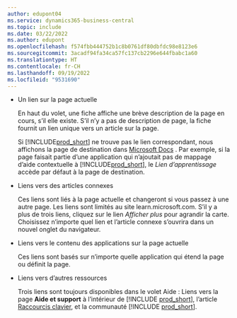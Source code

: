 ```yaml
---
author: edupont04
ms.service: dynamics365-business-central
ms.topic: include
ms.date: 03/22/2022
ms.author: edupont
ms.openlocfilehash: f574fbb444752b1c8b0761df80dbfdc98e8123e6
ms.sourcegitcommit: 3acadf94fa34ca57fc137cb2296e644fbabc1a60
ms.translationtype: HT
ms.contentlocale: fr-CH
ms.lasthandoff: 09/19/2022
ms.locfileid: "9531690"
---
```

- Un lien sur la page actuelle

  En haut du volet, une fiche affiche une brève description de la page en cours, s’il elle existe. S’il n’y a pas de description de page, la fiche fournit un lien unique vers un article sur la page.  

  Si [!INCLUDE[prod_short](prod_short.md)] ne trouve pas le lien correspondant, nous affichons la page de destination dans [Microsoft Docs](/dynamics365/business-central) . Par exemple, si la page faisait partie d’une application qui n’ajoutait pas de mappage d’aide contextuelle à [!INCLUDE[prod_short](prod_short.md)], le *Lien d’apprentissage* accède par défaut à la page de destination.  

- Liens vers des articles connexes

  Ces liens sont liés à la page actuelle et changeront si vous passez à une autre page. Les liens sont limités au site learn.microsoft.com. S’il y a plus de trois liens, cliquez sur le lien *Afficher plus* pour agrandir la carte. Choisissez n’importe quel lien et l’article connexe s’ouvrira dans un nouvel onglet du navigateur.  
- Liens vers le contenu des applications sur la page actuelle  

  Ces liens sont basés sur n’importe quelle application qui étend la page ou définit la page.  
- Liens vers d’autres ressources

  Trois liens sont toujours disponibles dans le volet Aide : Liens vers la page **Aide et support** à l’intérieur de [!INCLUDE [prod_short](prod_short.md)], l’article [Raccourcis clavier](../keyboard-shortcuts.md), et la communauté [!INCLUDE [prod_short](prod_short.md)].  
